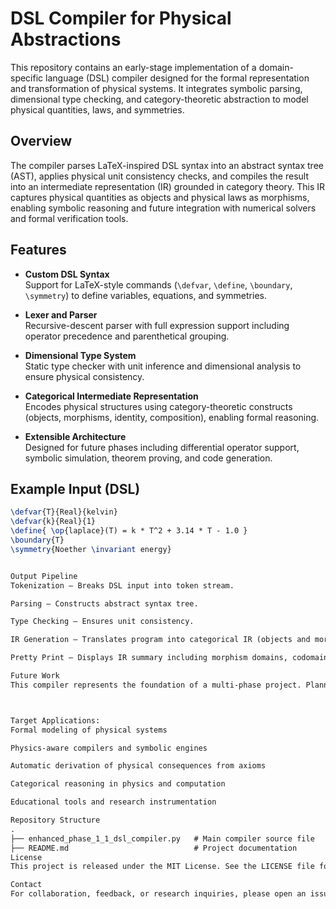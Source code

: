 # DSL Compiler for Physical Abstractions

This repository contains an early-stage implementation of a domain-specific language (DSL) compiler designed for the formal representation and transformation of physical systems. It integrates symbolic parsing, dimensional type checking, and category-theoretic abstraction to model physical quantities, laws, and symmetries.

## Overview

The compiler parses LaTeX-inspired DSL syntax into an abstract syntax tree (AST), applies physical unit consistency checks, and compiles the result into an intermediate representation (IR) grounded in category theory. This IR captures physical quantities as objects and physical laws as morphisms, enabling symbolic reasoning and future integration with numerical solvers and formal verification tools.

## Features

- **Custom DSL Syntax**  
  Support for LaTeX-style commands (`\defvar`, `\define`, `\boundary`, `\symmetry`) to define variables, equations, and symmetries.

- **Lexer and Parser**  
  Recursive-descent parser with full expression support including operator precedence and parenthetical grouping.

- **Dimensional Type System**  
  Static type checker with unit inference and dimensional analysis to ensure physical consistency.

- **Categorical Intermediate Representation**  
  Encodes physical structures using category-theoretic constructs (objects, morphisms, identity, composition), enabling formal reasoning.

- **Extensible Architecture**  
  Designed for future phases including differential operator support, symbolic simulation, theorem proving, and code generation.

## Example Input (DSL)

```latex
\defvar{T}{Real}{kelvin}
\defvar{k}{Real}{1}
\define{ \op{laplace}(T) = k * T^2 + 3.14 * T - 1.0 }
\boundary{T}
\symmetry{Noether \invariant energy}


Output Pipeline
Tokenization — Breaks DSL input into token stream.

Parsing — Constructs abstract syntax tree.

Type Checking — Ensures unit consistency.

IR Generation — Translates program into categorical IR (objects and morphisms).

Pretty Print — Displays IR summary including morphism domains, codomains, and descriptors.

Future Work
This compiler represents the foundation of a multi-phase project. Planned expansions include:



Target Applications:
Formal modeling of physical systems

Physics-aware compilers and symbolic engines

Automatic derivation of physical consequences from axioms

Categorical reasoning in physics and computation

Educational tools and research instrumentation

Repository Structure
.
├── enhanced_phase_1_1_dsl_compiler.py   # Main compiler source file
├── README.md                            # Project documentation
License
This project is released under the MIT License. See the LICENSE file for details.

Contact
For collaboration, feedback, or research inquiries, please open an issue or contact the repository maintainer.
